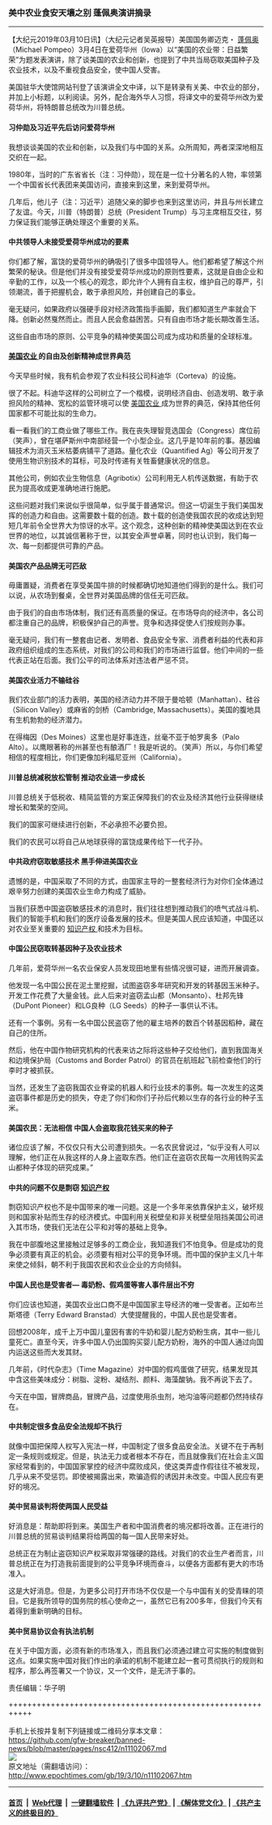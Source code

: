 ### 美中农业食安天壤之别 蓬佩奥演讲摘录
------------------------

<p>
 【大纪元2019年03月10日讯】（大纪元记者吴英报导）美国国务卿迈克・
 <a href="http://www.epochtimes.com/gb/tag/%E8%93%AC%E4%BD%A9%E5%A5%A5.html">
  蓬佩奥
 </a>
 （Michael Pompeo）3月4日在爱荷华州（Iowa）以“美国的农业带：日益繁荣”为题发表演讲，除了谈美国的农业和创新，也提到了中共当局窃取美国种子及农业技术，以及不重视食品安全，使中国人受害。
</p>
<p>
 美国驻华大使馆网站刊登了该演讲全文中译，以下是转录有关美、中农业的部分，并加上小标题，以利阅读。另外，配合海外华人习惯，将译文中的爱荷华州改为爱荷华州，将特朗普总统改为川普总统。
</p>
<h4>
 <strong>
  习仲勋及习近平先后访问爱荷华州
 </strong>
</h4>
<p>
 我想谈谈美国的农业和创新，以及我们与中国的关系。众所周知，两者深深地相互交织在一起。
</p>
<p>
 1980年，当时的广东省省长（注：习仲勋），现在是一位十分著名的人物，率领第一个中国省长代表团来美国访问，直接来到这里，来到爱荷华州。
</p>
<p>
 几年后，他儿子（注：习近平）追随父亲的脚步也来到这里访问，并且与州长建立了友谊。今天，川普（特朗普）总统（President Trump）与习主席相互交往，努力保证我们能够正确处理这个重要的关系。
</p>
<h4>
 <strong>
  中共领导人未接受爱荷华州成功的要素
 </strong>
</h4>
<p>
 你们都了解，富饶的爱荷华州的确吸引了很多中国领导人。他们都希望了解这个州繁荣的秘诀。但是他们并没有接受爱荷华州成功的原则性要素，这就是自由企业和辛勤的工作，以及一个核心的观念，即允许个人拥有自主权，维护自己的尊严，引领潮流，善于把握机会，敢于承担风险，并创建自己的事业。
</p>
<p>
 毫无疑问，如果政府以强硬手段对经济政策指手画脚，我们都知道生产率就会下降。创新必然戛然而止。而且人民会愈益困苦。只有自由市场才能长期改善生活。
</p>
<p>
 这些自由市场的原则、公平竞争的精神使美国公司成为成功和质量的全球标准。
</p>
<h4>
 <strong>
  <a href="http://www.epochtimes.com/gb/tag/%E7%BE%8E%E5%9B%BD%E5%86%9C%E4%B8%9A.html">
   美国农业
  </a>
  的自由及创新精神成世界典范
 </strong>
</h4>
<p>
 今天早些时候，我有机会参观了农业科技公司科迪华（Corteva）的设施。
</p>
<p>
 很了不起。科迪华这样的公司树立了一个楷模，说明经济自由、创造发明、敢于承担风险的精神、宽松的监管环境可以使
 <a href="http://www.epochtimes.com/gb/tag/%E7%BE%8E%E5%9B%BD%E5%86%9C%E4%B8%9A.html">
  美国农业
 </a>
 成为世界的典范，保持其他任何国家都不可能比拟的生命力。
</p>
<p>
 看一看我们的工商业做了哪些工作。我在丧失理智竞选国会（Congress）席位前（笑声），曾在堪萨斯州中南部经营一个小型企业。这几乎是10年前的事。基因编辑技术为消灭玉米枯萎病铺平了道路。量化农业（Quantified Ag）等公司开发了使用生物识别技术的耳标，可及时传递有关牲畜健康状况的信息。
</p>
<p>
 其他公司，例如农业生物信息（Agribotix）公司利用无人机传送数据，有助于农民为提高收成更准确地进行施肥。
</p>
<p>
 这些问题对我们来说似乎很简单，似乎属于普通常识。但这一切诞生于我们美国发挥的创造力和自由。这需要数十载的创造。数十载的创造使我国农民的收成达到短短几年前令全世界大为惊讶的水平。这个观念，这种创新的精神使美国达到在农业世界的地位，以其诚信著称于世，以其安全声誉卓著，同时也认识到，我们每一次、每一刻都提供可靠的产品。
</p>
<h4>
 <strong>
  美国农产品品牌无可匹敌
 </strong>
</h4>
<p>
 毋庸置疑，消费者在享受美国牛排的时候都确切地知道他们得到的是什么。我们可以说，从农场到餐桌，全世界对美国品牌的信任无可匹敌。
</p>
<p>
 由于我们的自由市场体制，我们还有高质量的保证。在市场导向的经济中，各公司都注重自己的品牌，积极保护自己的声誉。竞争和选择促使人们按规则办事。
</p>
<p>
 毫无疑问，我们有一整套由记者、发明者、食品安全专家、消费者利益的代表和非政府组织组成的生态系统，对我们的公司和我们的市场进行监督。他们中间的一些代表正站在后面。我们公平的司法体系对违法者严惩不贷。
</p>
<h4>
 <strong>
  美国农业活力不输硅谷
 </strong>
</h4>
<p>
 我们农业部门的活力表明，美国的经济动力并不限于曼哈顿（Manhattan）、硅谷（Silicon Valley）或麻省的剑桥（Cambridge, Massachusetts）。美国的腹地具有生机勃勃的经济潜力。
</p>
<p>
 在得梅因（Des Moines）这里也是好事连连，丝毫不亚于帕罗奥多（Palo Alto）。以鹰眼著称的州甚至也有酿酒厂！我是听说的。（笑声）所以，与你们希望相信的程度相比，你们更像加利福尼亚州（California）。
</p>
<h4>
 川普总统减税放松管制 推动农业进一步成长
</h4>
<p>
 川普总统关于低税收、精简监管的方案正保障我们的农业及经济其他行业获得继续增长和繁荣的空间。
</p>
<p>
 我们的国家可继续进行创新，不必承担不必要负担。
</p>
<p>
 我们的农民可以将自己从地球获得的富饶成果传给下一代子孙。
</p>
<h4>
 <strong>
  中共政府窃取敏感技术
 </strong>
 <strong>
  黑手伸进美国农业
 </strong>
</h4>
<p>
 遗憾的是，中国采取了不同的方式，由国家主导的一整套经济行为对你们全体通过艰辛努力创建的美国农业生命力构成了威胁。
</p>
<p>
 当我们获悉中国盗窃敏感技术的消息时，我们往往想到推动我们的喷气式战斗机、我们的智能手机和我们的医疗设备发展的技术。但是美国人民应该知道，中国还以对农业至关重要的
 <a href="http://www.epochtimes.com/gb/tag/%E7%9F%A5%E8%AF%86%E4%BA%A7%E6%9D%83.html">
  知识产权
 </a>
 和技术为目标。
</p>
<h4>
 <strong>
  中国公民窃取转基因种子及农业技术
 </strong>
</h4>
<p>
 几年前，爱荷华州一名农业保安人员发现田地里有些情况很可疑，进而开展调查。
</p>
<p>
 他发现一名中国公民在泥土里挖掘，试图盗窃多年研究和开发的转基因玉米种子。开发工作花费了大量金钱。此人后来对盗窃孟山都（Monsanto）、杜邦先锋（DuPont Pioneer）和LG良种（LG Seeds）的种子一事供认不讳。
</p>
<p>
 还有一个事例。另有一名中国公民盗窃了他的雇主培养的数百个转基因稻种，藏在自己的住所。
</p>
<p>
 然后，他在中国作物研究机构的代表来访之际将这些种子交给他们，直到我国海关和边境保护局（Customs and Border Patrol）的官员在航班起飞前检查他们的行李时才被抓获。
</p>
<p>
 当然，还发生了盗窃我国农业脊梁的机器人和行业技术的事例。每一次发生的这类盗窃事件都是历史的损失，夺走了你们和你们子孙后代赖以生存的各行业的种子玉米。
</p>
<h4>
 <strong>
  美国农民：无法相信 中国人会盗取我花钱买来的种子
 </strong>
</h4>
<p>
 诸位应该了解，不仅仅只有大公司遭到损失。一名农民曾说过，“似乎没有人可以理解，他们正在从我这样的人身上盗取东西。他们正在盗窃农民每一次用钱购买孟山都种子体现的研究成果。”
</p>
<h4>
 <strong>
  中共的问题不仅是剽窃
  <a href="http://www.epochtimes.com/gb/tag/%E7%9F%A5%E8%AF%86%E4%BA%A7%E6%9D%83.html">
   知识产权
  </a>
 </strong>
</h4>
<p>
 剽窃知识产权也不是中国带来的唯一问题。这是一个多年来依靠保护主义，破坏规则和国家补贴而生存的经济模式。中国利用关税壁垒和非关税壁垒阻挡美国公司进入其市场，使我们无法在公平和对等的基础上竞争。
</p>
<p>
 我在中部腹地这里接触过足够多的工商企业，我知道我们不怕竞争。但是成功的竞争必须要有真正的机会。必须要有相对公平的竞争环境。而中国的保护主义几十年来使之倾斜，朝不利于我国农民和农业企业的方向倾斜。
</p>
<h4>
 <strong>
  中国人民也是受害者—
 </strong>
 <strong>
  毒奶粉、假鸡蛋等害人事件层出不穷
 </strong>
</h4>
<p>
 你们应该也知道，美国农业出口商不是中国国家主导经济的唯一受害者。正如布兰斯塔德（Terry Edward Branstad）大使提醒我的，中国人民也是受害者。
</p>
<p>
 回想2008年，成千上万中国儿童因有害的牛奶和婴儿配方奶粉生病，其中一些儿童死亡。直至今天，许多中国人仍出国购买婴儿配方奶粉，海外的中国人通过向国内运送这些而大发其财。
</p>
<p>
 几年前，《时代杂志》（Time Magazine）对中国的假鸡蛋做了研究，结果发现其中含这些美味成分：树脂、淀粉、凝结剂、颜料、海藻酸钠。我不再说下去了。
</p>
<p>
 今天在中国，冒牌商品，冒牌产品，过度使用杀虫剂，地沟油等问题都仍然持续存在。
</p>
<h4>
 <strong>
  中共制定很多食品安全法规却不执行
 </strong>
</h4>
<p>
 就像中国把保障人权写入宪法一样，中国制定了很多食品安全法。关键不在于再制定一条规则或规定。但是，执法无力或者根本不存在，而且就像我们在社会主义国家经常看到的，中国国家掌控的经济中腐败成风，使这类弄虚作假往往不被发现，几乎从来不受惩罚。即使被揭露出来，欺骗造假的诱因并未改变。中国人民应有更好的境况。
</p>
<h4>
 <strong>
  美中贸易谈判将使两国人民受益
 </strong>
</h4>
<p>
 好消息是：帮助即将到来。美国生产者和中国消费者的境况都将改善。正在进行的川普总统的贸易谈判结果将给两国的每一国人民带来好处。
</p>
<p>
 总统正在为制止盗窃知识产权采取非常强硬的路线。对我们的农业生产者而言，川普总统正在为打造我前面提到的公平竞争环境而奋斗，以便各方面都有更大的市场准入。
</p>
<p>
 这是大好消息。但是，为更多公司打开市场不仅仅是一个与中国有关的受青睐的项目。它是我所领导的国务院的核心使命之一，虽然它已有200多年，但我们今天有着得到重新明确的目标。
</p>
<h4>
 <strong>
  美中贸易协议会有执法机制
 </strong>
</h4>
<p>
 在关于中国方面，必须有新的市场准入，而且我们必须通过建立可实施的制度做到这点。如果实施中国对我们作出的承诺的机制不能建立起一套可贯彻执行的规则和程序，那么再签署又一个协议，又一个文件，是无济于事的。
</p>
<p>
 责任编辑：华子明
</p>

+++++++++++++++++++++++++++++++++++++++++++++++++++++++++++<br/><br/>
手机上长按并复制下列链接或二维码分享本文章：<br/>
https://github.com/gfw-breaker/banned-news/blob/master/pages/nsc412/n11102067.md <br/>
<a href='https://github.com/gfw-breaker/banned-news/blob/master/pages/nsc412/n11102067.md'><img src='https://github.com/gfw-breaker/banned-news/blob/master/pages/nsc412/n11102067.md.png'/></a> <br/>
原文地址（需翻墙访问）：http://www.epochtimes.com/gb/19/3/10/n11102067.htm


------------------------
#### [首页](https://github.com/gfw-breaker/banned-news/blob/master/README.md) &nbsp;|&nbsp; [Web代理](https://github.com/labour-camp/helloworld) &nbsp;|&nbsp; [一键翻墙软件](https://github.com/gfw-breaker/nogfw/blob/master/README.md) &nbsp;| [《九评共产党》](https://github.com/gfw-breaker/9ping.md/blob/master/README.md#九评之一评共产党是什么) | [《解体党文化》](https://github.com/gfw-breaker/jtdwh.md/blob/master/README.md) | [《共产主义的终极目的》](https://github.com/gfw-breaker/gczydzjmd.md/blob/master/README.md)

